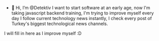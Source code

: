 - 👋 Hi, I’m @Detektiv
I want to start software at an early age, now I'm taking javascript backend training, I'm trying to improve myself every day
I follow current technology news instantly, I check every post of Turkey's biggest technological news channels.

I will fill in here as I improve myself :D
